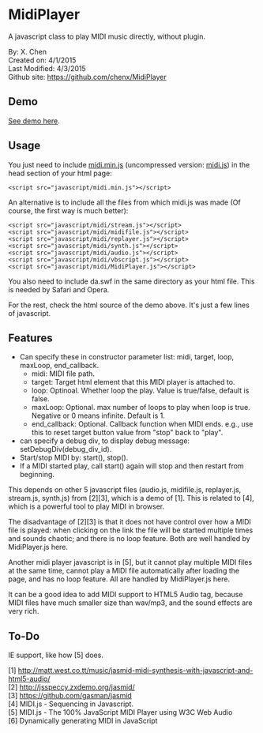 # MidiPlayer
A javascript class to play MIDI music directly, without plugin.


By: X. Chen  
Created on: 4/1/2015  
Last Modified: 4/3/2015  
Github site: <a href="https://github.com/chenx/MidiPlayer">https://github.com/chenx/MidiPlayer</a>

Demo
-----

<a href="http://homecox.com/games/midi/">See demo here</a>.

Usage
-----

You just need to include <a href="https://github.com/chenx/MidiPlayer/tree/master/javascript">midi.min.js</a> (uncompressed version: <a href="https://github.com/chenx/MidiPlayer/blob/master/javascript/midi.js">midi.js</a>) in the head section of your html page:

    <script src="javascript/midi.min.js"></script>

An alternative is to include all the files from which midi.js was made (Of course, the first way is much better):

    <script src="javascript/midi/stream.js"></script>
    <script src="javascript/midi/midifile.js"></script>
    <script src="javascript/midi/replayer.js"></script>
    <script src="javascript/midi/synth.js"></script>
    <script src="javascript/midi/audio.js"></script>
    <script src="javascript/midi/vbscript.js"></script>
    <script src="javascript/midi/MidiPlayer.js"></script>

You also need to include da.swf in the same directory as your html file. This is needed by Safari and Opera.

For the rest, check the html source of the demo above. It's just a few lines of javascript.

Features
---------

* Can specify these in constructor parameter list: midi, target, loop, maxLoop, end_callback.
    - midi: MIDI file path.
    - target: Target html element that this MIDI player is attached to.
    - loop: Optinoal. Whether loop the play. Value is true/false, default is false.
    - maxLoop: Optional. max number of loops to play when loop is true. Negative or 0 means infinite. Default is 1.
    - end_callback: Optional. Callback function when MIDI ends.
      e.g., use this to reset target button value from "stop" back to "play".
* can specify a debug div, to display debug message: setDebugDiv(debug_div_id).
* Start/stop MIDI by: start(), stop().
* If a MIDI started play, call start() again will stop and then restart from beginning.

This depends on other 5 javascript files (audio.js, midifile.js, replayer.js, stream.js, synth.js) from [2][3], which is a demo of [1]. This is related to [4], which is a powerful tool to play MIDI in browser.

The disadvantage of [2][3] is that it does not have control over how a MIDI file is played: when clicking on the link the file will be started multiple times and sounds chaotic; and there is no loop feature. Both are well handled by MidiPlayer.js here.

Another midi player javascript is in [5], but it cannot play multiple MIDI files at the same time, cannot play a MIDI file automatically after loading the page, and has no loop feature. All are handled by MidiPlayer.js here.

It can be a good idea to add MIDI support to HTML5 Audio tag, because MIDI files have much smaller size than wav/mp3, and the sound effects are very rich.

To-Do
-----

IE support, like how [5] does.  

[1] http://matt.west.co.tt/music/jasmid-midi-synthesis-with-javascript-and-html5-audio/  
[2] http://jsspeccy.zxdemo.org/jasmid/  
[3] https://github.com/gasman/jasmid  
[4] MIDI.js - Sequencing in Javascript.  
[5] MIDI.js - The 100% JavaScript MIDI Player using W3C Web Audio  
[6] Dynamically generating MIDI in JavaScript  

